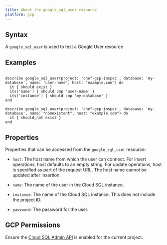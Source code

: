 ```yaml
---
title: About the google_sql_user resource
platform: gcp
---
```


## Syntax
A `google_sql_user` is used to test a Google User resource

## Examples
```

describe google_sql_user(project: 'chef-gcp-inspec', database: 'my-database', name: 'user-name', host: "example.com") do
  it { should exist }
  its('name') { should cmp 'user-name' }
  its('instance') { should cmp 'my-database' }
end

describe google_sql_user(project: 'chef-gcp-inspec', database: 'my-database', name: "nonexistent", host: "example.com") do
  it { should_not exist }
end
```

## Properties
Properties that can be accessed from the `google_sql_user` resource:


  * `host`: The host name from which the user can connect. For insert operations, host defaults to an empty string. For update operations, host is specified as part of the request URL. The host name cannot be updated after insertion.

  * `name`: The name of the user in the Cloud SQL instance.

  * `instance`: The name of the Cloud SQL instance. This does not include the project ID.

  * `password`: The password for the user.


## GCP Permissions

Ensure the [Cloud SQL Admin API](https://console.cloud.google.com/apis/library/sqladmin.googleapis.com/) is enabled for the current project.
